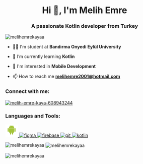 <h1 align="center">Hi 👋, I'm Melih Emre</h1>
<h3 align="center">A passionate Kotlin developer from Turkey</h3>

<p align="left"> <img src="https://komarev.com/ghpvc/?username=melihemrekayaa&label=Profile%20views&color=0e75b6&style=flat" alt="melihemrekayaa" /> </p>



- 👨‍💻 I'm student at **Bandırma Onyedi Eylül University**

- 🌱 I’m currently learning **Kotlin**

- 👀 I'm interested in **Mobile Development**

- 📫 How to reach me **melihemre2001@hotmail.com**

<h3 align="left">Connect with me:</h3>
<p align="left">
<a href="https://linkedin.com/in/melih-emre-kaya-608943244" target="blank"><img align="center" src="https://raw.githubusercontent.com/rahuldkjain/github-profile-readme-generator/master/src/images/icons/Social/linked-in-alt.svg" alt="melih-emre-kaya-608943244" height="30" width="40" /></a>
</p>

<h3 align="left">Languages and Tools:</h3>
<p align="left"> <a href="https://developer.android.com" target="_blank" rel="noreferrer"> <img src="https://raw.githubusercontent.com/devicons/devicon/master/icons/android/android-original-wordmark.svg" alt="android" width="40" height="40"/> </a> <a href="https://www.figma.com/" target="_blank" rel="noreferrer"> <img src="https://www.vectorlogo.zone/logos/figma/figma-icon.svg" alt="figma" width="40" height="40"/> </a> <a href="https://firebase.google.com/" target="_blank" rel="noreferrer"> <img src="https://www.vectorlogo.zone/logos/firebase/firebase-icon.svg" alt="firebase" width="40" height="40"/> </a> <a href="https://git-scm.com/" target="_blank" rel="noreferrer"> <img src="https://www.vectorlogo.zone/logos/git-scm/git-scm-icon.svg" alt="git" width="40" height="40"/> </a> <a href="https://kotlinlang.org" target="_blank" rel="noreferrer"> <img src="https://www.vectorlogo.zone/logos/kotlinlang/kotlinlang-icon.svg" alt="kotlin" width="40" height="40"/> </a> </p>

<p><img align="left" src="https://github-readme-stats.vercel.app/api/top-langs?username=melihemrekayaa&show_icons=true&locale=en&layout=compact" alt="melihemrekayaa" /></p>

<p>&nbsp;<img align="center" src="https://github-readme-stats.vercel.app/api?username=melihemrekayaa&show_icons=true&locale=en" alt="melihemrekayaa" /></p>

<p><img align="center" src="https://github-readme-streak-stats.herokuapp.com/?user=melihemrekayaa&" alt="melihemrekayaa" /></p>


